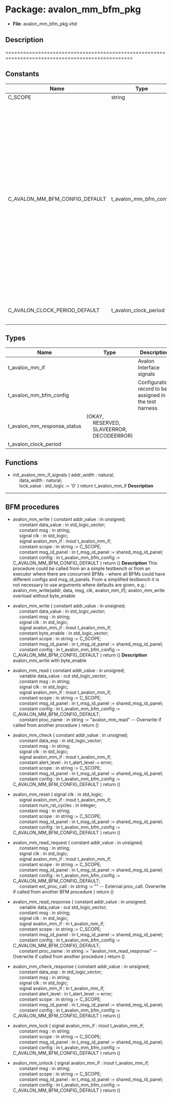 # Package: avalon_mm_bfm_pkg

- **File**: avalon_mm_bfm_pkg.vhd
## Description

=================================================================================================

## Constants

| Name                           | Type                   | Value                                                                                                                                                                                                                                                                                                                                                                                                                                                                                                                                                                                                                                                                                                                                                                                                                                                                                                                                                                                                                                                                                                                                                                                                                                                                                                                                                                                                                 | Description |
| ------------------------------ | ---------------------- | --------------------------------------------------------------------------------------------------------------------------------------------------------------------------------------------------------------------------------------------------------------------------------------------------------------------------------------------------------------------------------------------------------------------------------------------------------------------------------------------------------------------------------------------------------------------------------------------------------------------------------------------------------------------------------------------------------------------------------------------------------------------------------------------------------------------------------------------------------------------------------------------------------------------------------------------------------------------------------------------------------------------------------------------------------------------------------------------------------------------------------------------------------------------------------------------------------------------------------------------------------------------------------------------------------------------------------------------------------------------------------------------------------------------- | ----------- |
| C_SCOPE                        | string                 |  "AVALON MM BFM"                                                                                                                                                                                                                                                                                                                                                                                                                                                                                                                                                                                                                                                                                                                                                                                                                                                                                                                                                                                                                                                                                                                                                                                                                                                                                                                                                                                                      |             |
| C_AVALON_MM_BFM_CONFIG_DEFAULT | t_avalon_mm_bfm_config |  (     max_wait_cycles           => 10,<br><span style="padding-left:20px">     max_wait_cycles_severity  => TB_FAILURE,<br><span style="padding-left:20px">     clock_period              => -1 ns,<br><span style="padding-left:20px">     clock_period_margin       => 0 ns,<br><span style="padding-left:20px">     clock_margin_severity     => TB_ERROR,<br><span style="padding-left:20px">     setup_time                => -1 ns,<br><span style="padding-left:20px">     hold_time                 => -1 ns,<br><span style="padding-left:20px">     bfm_sync                  => SYNC_ON_CLOCK_ONLY,<br><span style="padding-left:20px">     match_strictness          => MATCH_EXACT,<br><span style="padding-left:20px">     num_wait_states_read      => 0,<br><span style="padding-left:20px">     num_wait_states_write     => 0,<br><span style="padding-left:20px">     use_waitrequest           => true,<br><span style="padding-left:20px">     use_readdatavalid         => false,<br><span style="padding-left:20px">     use_response_signal       => true,<br><span style="padding-left:20px">     use_begintransfer         => false,<br><span style="padding-left:20px">     id_for_bfm                => ID_BFM,<br><span style="padding-left:20px">     id_for_bfm_wait           => ID_BFM_WAIT,<br><span style="padding-left:20px">     id_for_bfm_poll           => ID_BFM_POLL     ) |             |
| C_AVALON_CLOCK_PERIOD_DEFAULT  | t_avalon_clock_period  |  (       time_of_rising_edge   => -1 ns,<br><span style="padding-left:20px">       time_of_falling_edge  => -1 ns     )                                                                                                                                                                                                                                                                                                                                                                                                                                                                                                                                                                                                                                                                                                                                                                                                                                                                                                                                                                                                                                                                                                                                                                                                                                                                                               |             |
## Types

| Name                        | Type                                                                                                                                                   | Description                                                |
| --------------------------- | ------------------------------------------------------------------------------------------------------------------------------------------------------ | ---------------------------------------------------------- |
| t_avalon_mm_if              |                                                                                                                                                        |  Avalon Interface signals                                  |
| t_avalon_mm_bfm_config      |                                                                                                                                                        |  Configuration record to be assigned in the test harness.  |
| t_avalon_mm_response_status | (OKAY,<br><span style="padding-left:20px"> RESERVED,<br><span style="padding-left:20px"> SLAVEERROR,<br><span style="padding-left:20px"> DECODEERROR)  |                                                            |
| t_avalon_clock_period       |                                                                                                                                                        |                                                            |
## Functions
- init_avalon_mm_if_signals <font id="function_arguments">( addr_width : natural;<br><span style="padding-left:20px"> data_width : natural;<br><span style="padding-left:20px"> lock_value : std_logic := '0' ) </font> <font id="function_return">return t_avalon_mm_if </font>
**Description**
--------------------------------------------------
 BFM procedures
--------------------------------------------------

- avalon_mm_write <font id="function_arguments">( constant addr_value       : in  unsigned;<br><span style="padding-left:20px"> constant data_value       : in  std_logic_vector;<br><span style="padding-left:20px"> constant msg              : in  string;<br><span style="padding-left:20px"> signal clk                : in  std_logic;<br><span style="padding-left:20px"> signal avalon_mm_if       : inout t_avalon_mm_if;<br><span style="padding-left:20px"> constant scope            : in  string                    := C_SCOPE;<br><span style="padding-left:20px"> constant msg_id_panel     : in  t_msg_id_panel            := shared_msg_id_panel;<br><span style="padding-left:20px"> constant config           : in  t_avalon_mm_bfm_config    := C_AVALON_MM_BFM_CONFIG_DEFAULT ) </font> <font id="function_return">return ()</font>
**Description**
 This procedure could be called from an a simple testbench or
 from an executor where there are concurrent BFMs - where
 all BFMs could have different configs and msg_id_panels.
 From a simplified testbench it is not necessary to use arguments
 where defaults are given, e.g.:
 avalon_mm_write(addr, data, msg, clk, avalon_mm_if);
 avalon_mm_write overload without byte_enable

- avalon_mm_write <font id="function_arguments">( constant addr_value       : in  unsigned;<br><span style="padding-left:20px"> constant data_value       : in  std_logic_vector;<br><span style="padding-left:20px"> constant msg              : in  string;<br><span style="padding-left:20px"> signal clk                : in  std_logic;<br><span style="padding-left:20px"> signal avalon_mm_if       : inout t_avalon_mm_if;<br><span style="padding-left:20px"> constant byte_enable      : in  std_logic_vector;<br><span style="padding-left:20px"> constant scope            : in  string                    := C_SCOPE;<br><span style="padding-left:20px"> constant msg_id_panel     : in  t_msg_id_panel            := shared_msg_id_panel;<br><span style="padding-left:20px"> constant config           : in  t_avalon_mm_bfm_config    := C_AVALON_MM_BFM_CONFIG_DEFAULT ) </font> <font id="function_return">return ()</font>
**Description**
 avalon_mm_write with byte_enable

- avalon_mm_read <font id="function_arguments">( constant addr_value       : in  unsigned;<br><span style="padding-left:20px"> variable data_value       : out std_logic_vector;<br><span style="padding-left:20px"> constant msg              : in  string;<br><span style="padding-left:20px"> signal clk                : in  std_logic;<br><span style="padding-left:20px"> signal avalon_mm_if       : inout t_avalon_mm_if;<br><span style="padding-left:20px"> constant scope            : in  string                    := C_SCOPE;<br><span style="padding-left:20px"> constant msg_id_panel     : in  t_msg_id_panel            := shared_msg_id_panel;<br><span style="padding-left:20px"> constant config           : in  t_avalon_mm_bfm_config    := C_AVALON_MM_BFM_CONFIG_DEFAULT;<br><span style="padding-left:20px"> constant proc_name        : in  string                    := "avalon_mm_read"  -- Overwrite if called from another procedure ) </font> <font id="function_return">return ()</font>
- avalon_mm_check <font id="function_arguments">( constant addr_value       : in  unsigned;<br><span style="padding-left:20px"> constant data_exp         : in  std_logic_vector;<br><span style="padding-left:20px"> constant msg              : in  string;<br><span style="padding-left:20px"> signal clk                : in  std_logic;<br><span style="padding-left:20px"> signal avalon_mm_if       : inout t_avalon_mm_if;<br><span style="padding-left:20px"> constant alert_level      : in  t_alert_level             := error;<br><span style="padding-left:20px"> constant scope            : in  string                    := C_SCOPE;<br><span style="padding-left:20px"> constant msg_id_panel     : in  t_msg_id_panel            := shared_msg_id_panel;<br><span style="padding-left:20px"> constant config           : in  t_avalon_mm_bfm_config    := C_AVALON_MM_BFM_CONFIG_DEFAULT ) </font> <font id="function_return">return ()</font>
- avalon_mm_reset <font id="function_arguments">( signal clk                : in  std_logic;<br><span style="padding-left:20px"> signal avalon_mm_if       : inout t_avalon_mm_if;<br><span style="padding-left:20px"> constant num_rst_cycles   : in  integer;<br><span style="padding-left:20px"> constant msg              : in  string;<br><span style="padding-left:20px"> constant scope            : in  string                    := C_SCOPE;<br><span style="padding-left:20px"> constant msg_id_panel     : in  t_msg_id_panel            := shared_msg_id_panel;<br><span style="padding-left:20px"> constant config           : in  t_avalon_mm_bfm_config    := C_AVALON_MM_BFM_CONFIG_DEFAULT ) </font> <font id="function_return">return ()</font>
- avalon_mm_read_request <font id="function_arguments">( constant addr_value       : in  unsigned;<br><span style="padding-left:20px"> constant msg              : in  string;<br><span style="padding-left:20px"> signal clk                : in  std_logic;<br><span style="padding-left:20px"> signal avalon_mm_if       : inout t_avalon_mm_if;<br><span style="padding-left:20px"> constant scope            : in  string                    := C_SCOPE;<br><span style="padding-left:20px"> constant msg_id_panel     : in  t_msg_id_panel            := shared_msg_id_panel;<br><span style="padding-left:20px"> constant config           : in  t_avalon_mm_bfm_config    := C_AVALON_MM_BFM_CONFIG_DEFAULT;<br><span style="padding-left:20px"> constant ext_proc_call    : in  string                    := ""  -- External proc_call. Overwrite if called from another BFM procedure ) </font> <font id="function_return">return ()</font>
- avalon_mm_read_response <font id="function_arguments">( constant addr_value       : in  unsigned;<br><span style="padding-left:20px"> variable data_value       : out std_logic_vector;<br><span style="padding-left:20px"> constant msg              : in  string;<br><span style="padding-left:20px"> signal clk                : in  std_logic;<br><span style="padding-left:20px"> signal avalon_mm_if       : in t_avalon_mm_if;<br><span style="padding-left:20px"> constant scope            : in  string                    := C_SCOPE;<br><span style="padding-left:20px"> constant msg_id_panel     : in  t_msg_id_panel            := shared_msg_id_panel;<br><span style="padding-left:20px"> constant config           : in  t_avalon_mm_bfm_config    := C_AVALON_MM_BFM_CONFIG_DEFAULT;<br><span style="padding-left:20px"> constant proc_name        : in  string                    := "avalon_mm_read_response"  -- Overwrite if called from another procedure ) </font> <font id="function_return">return ()</font>
- avalon_mm_check_response <font id="function_arguments">( constant addr_value       : in  unsigned;<br><span style="padding-left:20px"> constant data_exp         : in  std_logic_vector;<br><span style="padding-left:20px"> constant msg              : in  string;<br><span style="padding-left:20px"> signal clk                : in  std_logic;<br><span style="padding-left:20px"> signal avalon_mm_if       : in t_avalon_mm_if;<br><span style="padding-left:20px"> constant alert_level      : in  t_alert_level             := error;<br><span style="padding-left:20px"> constant scope            : in  string                    := C_SCOPE;<br><span style="padding-left:20px"> constant msg_id_panel     : in  t_msg_id_panel            := shared_msg_id_panel;<br><span style="padding-left:20px"> constant config           : in  t_avalon_mm_bfm_config    := C_AVALON_MM_BFM_CONFIG_DEFAULT ) </font> <font id="function_return">return ()</font>
- avalon_mm_lock <font id="function_arguments">( signal avalon_mm_if       : inout t_avalon_mm_if;<br><span style="padding-left:20px"> constant msg              : in  string;<br><span style="padding-left:20px"> constant scope            : in  string                    := C_SCOPE;<br><span style="padding-left:20px"> constant msg_id_panel     : in  t_msg_id_panel            := shared_msg_id_panel;<br><span style="padding-left:20px"> constant config           : in  t_avalon_mm_bfm_config    := C_AVALON_MM_BFM_CONFIG_DEFAULT ) </font> <font id="function_return">return ()</font>
- avalon_mm_unlock <font id="function_arguments">( signal avalon_mm_if       : inout t_avalon_mm_if;<br><span style="padding-left:20px"> constant msg              : in  string;<br><span style="padding-left:20px"> constant scope            : in  string                    := C_SCOPE;<br><span style="padding-left:20px"> constant msg_id_panel     : in  t_msg_id_panel            := shared_msg_id_panel;<br><span style="padding-left:20px"> constant config           : in  t_avalon_mm_bfm_config    := C_AVALON_MM_BFM_CONFIG_DEFAULT ) </font> <font id="function_return">return ()</font>
